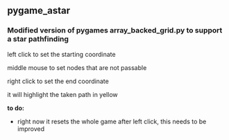 ## pygame_astar

### Modified version of pygames array_backed_grid.py to support a star pathfinding 

left click to set the starting coordinate

middle mouse to set nodes that are not passable

right click to set the end coordinate

it will highlight the taken path in yellow

__to do:__
* right now it resets the whole game after left click, this needs to be improved
